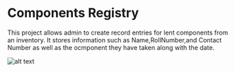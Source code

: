 # Components Registry

This project allows admin to create record entries for lent components from an inventory.
It stores information such as Name,RollNumber,and Contact Number as well as the ocmponent they have taken along with the date.

![alt text](https://github.com/Bala2703/components_registry/blob/main/assets/home.png?raw=true)
